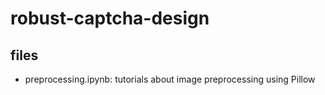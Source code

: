 # robust-captcha-design
## files
- preprocessing.ipynb: tutorials about image preprocessing using Pillow
